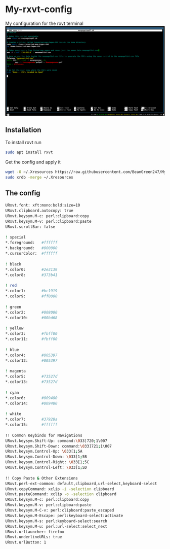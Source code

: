 # My-rxvt-config
My configuration for the rxvt terminal
![What it looks like](https://raw.githubusercontent.com/BeanGreen247/My-rxvt-config/master/Screenshot%20from%202019-12-02%2020-36-33.png)

## Installation
To install rxvt run
```bash
sudo apt install rxvt
```
Get the config and apply it
```bash
wget -O ~/.Xresources https://raw.githubusercontent.com/BeanGreen247/My-rxvt-config/master/Xresources
sudo xrdb -merge ~/.Xresources
```
## The config
```bash
URxvt.font: xft:mono:bold:size=10
URxvt.clipboard.autocopy: true
URxvt.keysym.M-c: perl:clipboard:copy
URxvt.keysym.M-v: perl:clipboard:paste
URxvt.scrollBar: false

! special
*.foreground:   #ffffff
*.background:   #000000
*.cursorColor:  #ffffff

! black
*.color0:       #2e3139
*.color8:       #373b41

! red
*.color1:       #bc1919
*.color9:       #ff0000

! green
*.color2:       #008000
*.color10:      #00bd68

! yellow
*.color3:       #fbff00
*.color11:      #fbff00

! blue
*.color4:       #005397
*.color12:      #005397

! magenta
*.color5:       #73527d
*.color13:      #73527d

! cyan
*.color6:       #009480
*.color14:      #009480

! white
*.color7:       #37928a
*.color15:      #ffffff

!! Common Keybinds for Navigations
URxvt.keysym.Shift-Up: command:\033]720;1\007
URxvt.keysym.Shift-Down: command:\033]721;1\007
URxvt.keysym.Control-Up: \033[1;5A
URxvt.keysym.Control-Down: \033[1;5B
URxvt.keysym.Control-Right: \033[1;5C
URxvt.keysym.Control-Left: \033[1;5D

!! Copy Paste & Other Extensions
URxvt.perl-ext-common: default,clipboard,url-select,keyboard-select
URxvt.copyCommand: xclip -i -selection clipboard
URxvt.pasteCommand: xclip -o -selection clipboard
URxvt.keysym.M-c: perl:clipboard:copy
URxvt.keysym.M-v: perl:clipboard:paste
URxvt.keysym.M-C-v: perl:clipboard:paste_escaped
URxvt.keysym.M-Escape: perl:keyboard-select:activate
URxvt.keysym.M-s: perl:keyboard-select:search
URxvt.keysym.M-u: perl:url-select:select_next
URxvt.urlLauncher: firefox
URxvt.underlineURLs: true
URxvt.urlButton: 1
```
